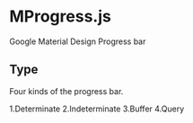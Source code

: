 MProgress.js
============

Google Material Design Progress bar

## Type

Four kinds of the progress bar.

1.Determinate
2.Indeterminate
3.Buffer
4.Query
